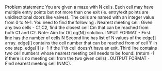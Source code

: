 Problem statement: You are given a maze with N cells. Each cell may have multiple entry points but not more than one exit (ie. entry/exit points are unidirectional doors like valves). The cells are named with an integer value from 0 to N-1. You need to find the following :
Nearest meeting cell: Given any two cells - C1,C2, find the closest cell Cm that can be reached from both C1 and C2.
Note: Aim for O(Log(N)) solution.
INPUT FORMAT - First line has the number of cells N
Second line has list of N values of the edge[] array. edge[i] contains the cell number that can be reached from of cell ‘i’ in one step. edge[i] is -1 if the ‘i’th cell doesn’t have an exit.
Third line contains two cell numbers whose nearest meeting cell needs to be found. (return -1 if there is no meeting cell from the two given cells) .
OUTPUT FORMAT - Find nearest meeting cell (NMC).
